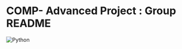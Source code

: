 # COMP- Advanced Project : Group README
<img alt="Python" src="https://img.shields.io/badge/Python-3776AB?style=for-the-badge&logo=python&logoColor=white" /> 
